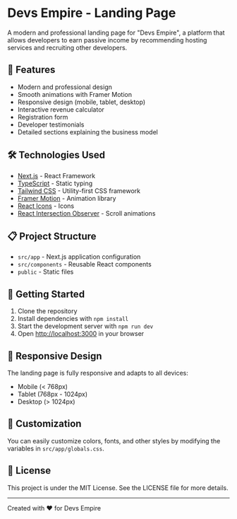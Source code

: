 # Devs Empire - Landing Page

A modern and professional landing page for "Devs Empire", a platform that allows developers to earn passive income by recommending hosting services and recruiting other developers.

## 🚀 Features

- Modern and professional design
- Smooth animations with Framer Motion
- Responsive design (mobile, tablet, desktop)
- Interactive revenue calculator
- Registration form
- Developer testimonials
- Detailed sections explaining the business model

## 🛠️ Technologies Used

- [Next.js](https://nextjs.org/) - React Framework
- [TypeScript](https://www.typescriptlang.org/) - Static typing
- [Tailwind CSS](https://tailwindcss.com/) - Utility-first CSS framework
- [Framer Motion](https://www.framer.com/motion/) - Animation library
- [React Icons](https://react-icons.github.io/react-icons/) - Icons
- [React Intersection Observer](https://github.com/thebuilder/react-intersection-observer) - Scroll animations

## 📋 Project Structure

- `src/app` - Next.js application configuration
- `src/components` - Reusable React components
- `public` - Static files

## 🚀 Getting Started

1. Clone the repository
2. Install dependencies with `npm install`
3. Start the development server with `npm run dev`
4. Open [http://localhost:3000](http://localhost:3000) in your browser

## 📱 Responsive Design

The landing page is fully responsive and adapts to all devices:

- Mobile (< 768px)
- Tablet (768px - 1024px)
- Desktop (> 1024px)

## 🎨 Customization

You can easily customize colors, fonts, and other styles by modifying the variables in `src/app/globals.css`.

## 📄 License

This project is under the MIT License. See the LICENSE file for more details.

---

Created with ❤️ for Devs Empire
